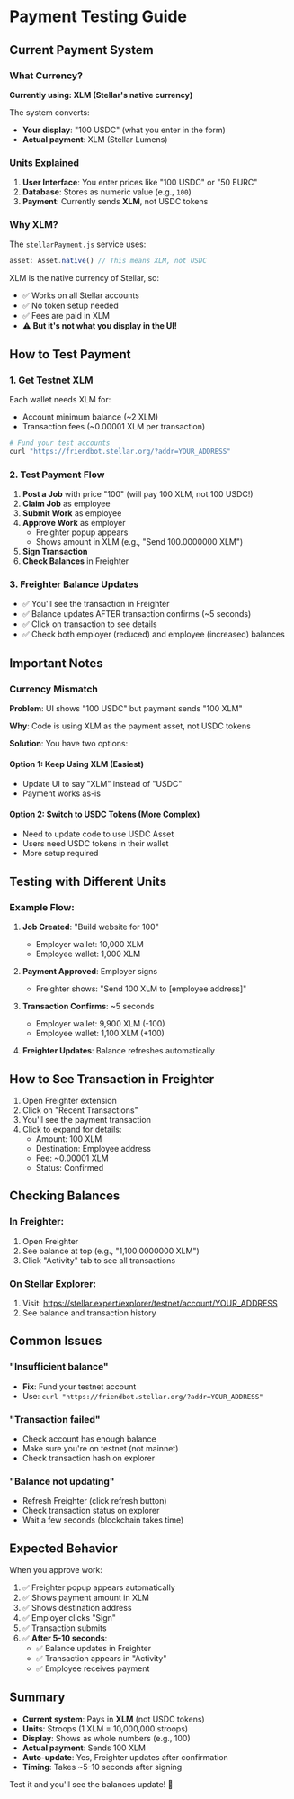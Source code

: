 # Payment Testing Guide

## Current Payment System

### What Currency?
**Currently using: XLM (Stellar's native currency)**

The system converts:
- **Your display**: "100 USDC" (what you enter in the form)
- **Actual payment**: XLM (Stellar Lumens)

### Units Explained

1. **User Interface**: You enter prices like "100 USDC" or "50 EURC"
2. **Database**: Stores as numeric value (e.g., `100`)
3. **Payment**: Currently sends **XLM**, not USDC tokens

### Why XLM?

The `stellarPayment.js` service uses:
```javascript
asset: Asset.native() // This means XLM, not USDC
```

XLM is the native currency of Stellar, so:
- ✅ Works on all Stellar accounts
- ✅ No token setup needed
- ✅ Fees are paid in XLM
- ⚠️ **But it's not what you display in the UI!**

## How to Test Payment

### 1. Get Testnet XLM

Each wallet needs XLM for:
- Account minimum balance (~2 XLM)
- Transaction fees (~0.00001 XLM per transaction)

```bash
# Fund your test accounts
curl "https://friendbot.stellar.org/?addr=YOUR_ADDRESS"
```

### 2. Test Payment Flow

1. **Post a Job** with price "100" (will pay 100 XLM, not 100 USDC!)
2. **Claim Job** as employee
3. **Submit Work** as employee
4. **Approve Work** as employer
   - Freighter popup appears
   - Shows amount in XLM (e.g., "Send 100.0000000 XLM")
5. **Sign Transaction** 
6. **Check Balances** in Freighter

### 3. Freighter Balance Updates

- ✅ You'll see the transaction in Freighter
- ✅ Balance updates AFTER transaction confirms (~5 seconds)
- ✅ Click on transaction to see details
- ✅ Check both employer (reduced) and employee (increased) balances

## Important Notes

### Currency Mismatch

**Problem**: UI shows "100 USDC" but payment sends "100 XLM"

**Why**: Code is using XLM as the payment asset, not USDC tokens

**Solution**: You have two options:

#### Option 1: Keep Using XLM (Easiest)
- Update UI to say "XLM" instead of "USDC"
- Payment works as-is

#### Option 2: Switch to USDC Tokens (More Complex)
- Need to update code to use USDC Asset
- Users need USDC tokens in their wallet
- More setup required

## Testing with Different Units

### Example Flow:

1. **Job Created**: "Build website for 100"
   - Employer wallet: 10,000 XLM
   - Employee wallet: 1,000 XLM

2. **Payment Approved**: Employer signs
   - Freighter shows: "Send 100 XLM to [employee address]"
   
3. **Transaction Confirms**: ~5 seconds
   - Employer wallet: 9,900 XLM (-100)
   - Employee wallet: 1,100 XLM (+100)
   
4. **Freighter Updates**: Balance refreshes automatically

## How to See Transaction in Freighter

1. Open Freighter extension
2. Click on "Recent Transactions"
3. You'll see the payment transaction
4. Click to expand for details:
   - Amount: 100 XLM
   - Destination: Employee address
   - Fee: ~0.00001 XLM
   - Status: Confirmed

## Checking Balances

### In Freighter:
1. Open Freighter
2. See balance at top (e.g., "1,100.0000000 XLM")
3. Click "Activity" tab to see all transactions

### On Stellar Explorer:
1. Visit: https://stellar.expert/explorer/testnet/account/YOUR_ADDRESS
2. See balance and transaction history

## Common Issues

### "Insufficient balance"
- **Fix**: Fund your testnet account
- Use: `curl "https://friendbot.stellar.org/?addr=YOUR_ADDRESS"`

### "Transaction failed"
- Check account has enough balance
- Make sure you're on testnet (not mainnet)
- Check transaction hash on explorer

### "Balance not updating"
- Refresh Freighter (click refresh button)
- Check transaction status on explorer
- Wait a few seconds (blockchain takes time)

## Expected Behavior

When you approve work:

1. ✅ Freighter popup appears automatically
2. ✅ Shows payment amount in XLM
3. ✅ Shows destination address
4. ✅ Employer clicks "Sign"
5. ✅ Transaction submits
6. ✅ **After 5-10 seconds**:
   - ✅ Balance updates in Freighter
   - ✅ Transaction appears in "Activity"
   - ✅ Employee receives payment

## Summary

- **Current system**: Pays in **XLM** (not USDC tokens)
- **Units**: Stroops (1 XLM = 10,000,000 stroops)
- **Display**: Shows as whole numbers (e.g., 100)
- **Actual payment**: Sends 100 XLM
- **Auto-update**: Yes, Freighter updates after confirmation
- **Timing**: Takes ~5-10 seconds after signing

Test it and you'll see the balances update! 🎉

